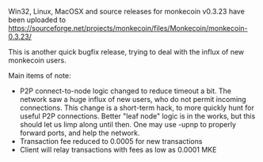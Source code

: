 Win32, Linux, MacOSX and source releases for monkecoin v0.3.23 have been uploaded to
https://sourceforge.net/projects/monkecoin/files/Monkecoin/monkecoin-0.3.23/

This is another quick bugfix release, trying to deal with the influx of new monkecoin users.

Main items of note:

* P2P connect-to-node logic changed to reduce timeout a bit.  The network saw a huge influx of new users, who do not permit incoming connections.  This change is a short-term hack, to more quickly hunt for useful P2P connections.  Better "leaf node" logic is in the works, but this should let us limp along until then.  One may use -upnp to properly forward ports, and help the network.
* Transaction fee reduced to 0.0005 for new transactions
* Client will relay transactions with fees as low as 0.0001 MKE
